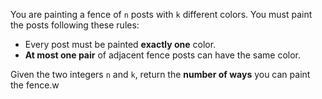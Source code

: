 You are painting a fence of `n` posts with `k` different colors. You must paint the posts following these rules:

- Every post must be painted **exactly one** color.
- **At most one pair** of adjacent fence posts can have the same color.

Given the two integers `n` and `k`, return the **number of ways** you can paint the fence.w